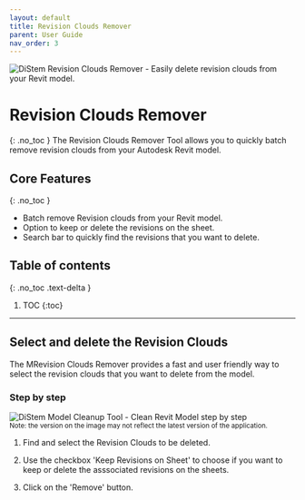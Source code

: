 ```yaml
---
layout: default
title: Revision Clouds Remover
parent: User Guide
nav_order: 3
---
```


![DiStem Revision Clouds Remover - Easily delete revision clouds from your Revit model.](../../assets/images/RevisionCloudRemover/RevisionCloudRemover32_x150.png)  


# Revision Clouds Remover
{: .no_toc }
The Revision Clouds Remover Tool allows you to quickly batch remove revision clouds from your Autodesk Revit model.

## Core Features
{: .no_toc }
- Batch remove Revision clouds from your Revit model.
- Option to keep or delete the revisions on the sheet.
- Search bar to quickly find the revisions that you want to delete. 

## Table of contents
{: .no_toc .text-delta }

1. TOC
{:toc}

---

## Select and delete the Revision Clouds

The MRevision Clouds Remover provides a fast and user friendly way to select the revision clouds that you want to delete from the model.

### Step by step 

![DiStem Model Cleanup Tool - Clean Revit Model step by step](../../assets/images/RevisionCloudRemover/RevisionCloudRemover.gif)  
<sub>Note: the version on the image may not reflect the latest version of the application.</sub>


1. Find and select the Revision Clouds to be deleted.

2. Use the checkbox 'Keep Revisions on Sheet' to choose if you want to keep or delete the asssociated revisions on the sheets.

3. Click on the 'Remove' button.